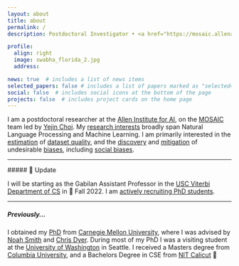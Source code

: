 ```yaml
---
layout: about
title: about
permalink: /
description: Postdoctoral Investigator • <a href="https://mosaic.allenai.org/">MOSAIC</a> • <a href="https://allenai.org/">Allen Institute for AI</a>

profile:
  align: right
  image: swabha_florida_2.jpg
  address:

news: true  # includes a list of news items
selected_papers: false # includes a list of papers marked as "selected={true}"
social: false  # includes social icons at the bottom of the page
projects: false  # includes project cards on the home page
---
```



I am a postdoctoral researcher at the [Allen Institute for AI](https://allenai.org/), on the [MOSAIC](https://mosaic.allenai.org/) team led by [Yejin Choi](https://homes.cs.washington.edu/~yejin/).
My [research interests](../assets/pdf/Swabha-FacultyJobSearchMaterials-2021/2020_FJM_SS_Research_Statement.pdf) broadly span Natural Language Processing and Machine Learning.
I am primarily interested in the [estimation]((https://arxiv.org/abs/2009.10795)) of [dataset quality](https://arxiv.org/2110.08420), and the [discovery]((https://arxiv.org/abs/2103.01378)) and [mitigation](https://arxiv.org/abs/2002.04108) of undesirable [biases](https://arxiv.org/abs/1803.02324), including [social biases](https://arxiv.org/abs/2102.00086).


<hr>
##### 🌴 Update
<!-- <a class="btn btn-green">Update</a> -->


I will be starting as the Gabilan Assistant Professor in the [USC Viterbi Department of CS](https://www.cs.usc.edu/) in 🍁 Fall 2022.
I am <span class="font-weight-bold">[actively recruiting PhD students](/prospective/)</span>.

<hr>

##### Previously...
I obtained my [PhD](/assets/pdf/swabha_thesis.pdf) from [Carnegie Mellon University]((https://www.lti.cs.cmu.edu/people/18088/swabha-swayamdipta)), where I was advised by [Noah Smith](https://homes.cs.washington.edu/~nasmith/) and [Chris Dyer](http://www.cs.cmu.edu/~cdyer/).
During most of my PhD I was a visiting student at the [University of Washington](https://www.cs.washington.edu/) in Seattle.
I received a Masters degree from [Columbia University](https://www.cs.columbia.edu/), and a Bachelors Degree in CSE from [NIT Calicut](http://www.nitc.ac.in/) 🥥

<!-- Prior to my PhD, I obtained a Masters degree from Columbia University, working with Owen Rambow and Michael Collins.
where I was advised by [Owen Rambow](https://owenrambow.com/)
I received my bachelors degree in Computer Science and Engineering from National Institute of Technology, Calicut, India. -->

